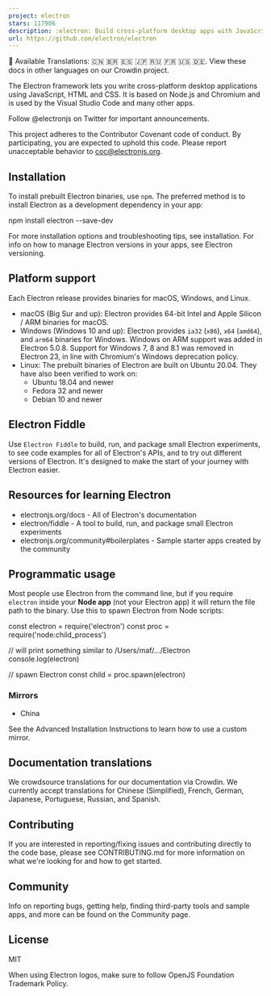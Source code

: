 ```yaml
---
project: electron
stars: 117906
description: :electron: Build cross-platform desktop apps with JavaScript, HTML, and CSS
url: https://github.com/electron/electron
---
```


📝 Available Translations: 🇨🇳 🇧🇷 🇪🇸 🇯🇵 🇷🇺 🇫🇷 🇺🇸 🇩🇪. View these docs in other languages on our Crowdin project.

The Electron framework lets you write cross-platform desktop applications using JavaScript, HTML and CSS. It is based on Node.js and Chromium and is used by the Visual Studio Code and many other apps.

Follow @electronjs on Twitter for important announcements.

This project adheres to the Contributor Covenant code of conduct. By participating, you are expected to uphold this code. Please report unacceptable behavior to coc@electronjs.org.

Installation
------------

To install prebuilt Electron binaries, use `npm`. The preferred method is to install Electron as a development dependency in your app:

npm install electron --save-dev

For more installation options and troubleshooting tips, see installation. For info on how to manage Electron versions in your apps, see Electron versioning.

Platform support
----------------

Each Electron release provides binaries for macOS, Windows, and Linux.

-   macOS (Big Sur and up): Electron provides 64-bit Intel and Apple Silicon / ARM binaries for macOS.
-   Windows (Windows 10 and up): Electron provides `ia32` (`x86`), `x64` (`amd64`), and `arm64` binaries for Windows. Windows on ARM support was added in Electron 5.0.8. Support for Windows 7, 8 and 8.1 was removed in Electron 23, in line with Chromium's Windows deprecation policy.
-   Linux: The prebuilt binaries of Electron are built on Ubuntu 20.04. They have also been verified to work on:
    -   Ubuntu 18.04 and newer
    -   Fedora 32 and newer
    -   Debian 10 and newer

Electron Fiddle
---------------

Use `Electron Fiddle` to build, run, and package small Electron experiments, to see code examples for all of Electron's APIs, and to try out different versions of Electron. It's designed to make the start of your journey with Electron easier.

Resources for learning Electron
-------------------------------

-   electronjs.org/docs - All of Electron's documentation
-   electron/fiddle - A tool to build, run, and package small Electron experiments
-   electronjs.org/community#boilerplates - Sample starter apps created by the community

Programmatic usage
------------------

Most people use Electron from the command line, but if you require `electron` inside your **Node app** (not your Electron app) it will return the file path to the binary. Use this to spawn Electron from Node scripts:

const electron \= require('electron')
const proc \= require('node:child\_process')

// will print something similar to /Users/maf/.../Electron
console.log(electron)

// spawn Electron
const child \= proc.spawn(electron)

### Mirrors

-   China

See the Advanced Installation Instructions to learn how to use a custom mirror.

Documentation translations
--------------------------

We crowdsource translations for our documentation via Crowdin. We currently accept translations for Chinese (Simplified), French, German, Japanese, Portuguese, Russian, and Spanish.

Contributing
------------

If you are interested in reporting/fixing issues and contributing directly to the code base, please see CONTRIBUTING.md for more information on what we're looking for and how to get started.

Community
---------

Info on reporting bugs, getting help, finding third-party tools and sample apps, and more can be found on the Community page.

License
-------

MIT

When using Electron logos, make sure to follow OpenJS Foundation Trademark Policy.
